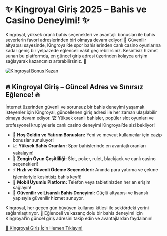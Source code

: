 <h1>✨ Kingroyal Giriş 2025 – Bahis ve Casino Deneyimi! ✨</h1>
<p>Kingroyal, yüksek oranlı bahis seçenekleri ve avantajlı bonusları ile bahis severlerin favori adreslerinden biri olmaya devam ediyor! 🎰 Güvenilir altyapısı sayesinde, Kingroyal’de spor bahislerinden canlı casino oyunlarına kadar geniş bir yelpazede eğlenceli vakit geçirebilirsiniz. Kesintisiz hizmet sunan bu platformda, en güncel giriş adresi üzerinden kolayca erişim sağlayarak kazancınızı artırabilirsiniz. 💸</p>
<a href="https://shorto.link/zxuYI" title="Kingroyal Bonus Fırsatları">
    <img src="https://i.ibb.co/5K7Ks6w/zzzz3.gif" alt="Kingroyal Bonus Kazan" style="max-width:100%; height:auto; border-radius:8px;">
</a>
<div class="description">
    <h2>🔥 Kingroyal Giriş – Güncel Adres ve Sınırsız Eğlence! 🔥</h2>
    <p>İnternet üzerinden güvenli ve sorunsuz bir bahis deneyimi yaşamak isteyenler için Kingroyal, güncellenen giriş adresi ile her zaman ulaşılabilir olmaya devam ediyor. 🏆 Yüksek oranlı bahisler, popüler slot oyunları ve profesyonel krupiyelerle canlı casino deneyimi Kingroyal’de sizi bekliyor!</p>
    <ul>
        <li>🎁 <strong>Hoş Geldin ve Yatırım Bonusları:</strong> Yeni ve mevcut kullanıcılar için cazip bonuslar sunuluyor!</li>
        <li>📈 <strong>Yüksek Bahis Oranları:</strong> Spor bahislerinde en avantajlı oranları yakalayın!</li>
        <li>🎲 <strong>Zengin Oyun Çeşitliliği:</strong> Slot, poker, rulet, blackjack ve canlı casino seçenekleri!</li>
        <li>⚡️ <strong>Hızlı ve Güvenli Ödeme Seçenekleri:</strong> Anında para yatırma ve çekme işlemleriyle kesintisiz bahis keyfi!</li>
        <li>📱 <strong>Mobil Uyumlu Platform:</strong> Telefon veya tabletinizden her an erişim sağlayın!</li>
        <li>🔐 <strong>Güvenilir ve Lisanslı Bahis Deneyimi:</strong> Güçlü altyapısı ve lisanslı yapısıyla güvenilir hizmet sunuyor.</li>
    </ul>
    <p>Kingroyal, her geçen gün büyüyen kullanıcı kitlesi ile sektördeki yerini sağlamlaştırıyor. 🌟 Eğlenceli ve kazanç dolu bir bahis deneyimi için Kingroyal’in güncel giriş adresini takip edin ve avantajlardan faydalanın!</p>
    <a href="https://shorto.link/zxuYI" title="Kingroyal Giriş Adresi">🔗 Kingroyal Giriş İçin Hemen Tıklayın!</a>
</div>
